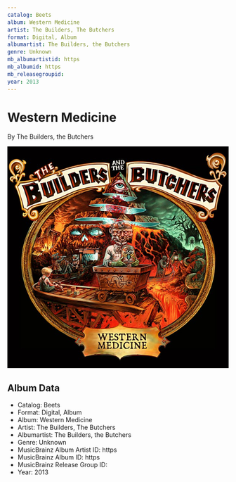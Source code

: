 ```yaml
---
catalog: Beets
album: Western Medicine
artist: The Builders, The Butchers
format: Digital, Album
albumartist: The Builders, the Butchers
genre: Unknown
mb_albumartistid: https
mb_albumid: https
mb_releasegroupid: 
year: 2013
---
```


# Western Medicine

By The Builders, the Butchers

![](../../assets/beetscovers/The_Builders__The_Butchers-Western_Medicine.jpg)

## Album Data

- Catalog: Beets
- Format: Digital, Album
- Album: Western Medicine
- Artist: The Builders, The Butchers
- Albumartist: The Builders, the Butchers
- Genre: Unknown
- MusicBrainz Album Artist ID: https
- MusicBrainz Album ID: https
- MusicBrainz Release Group ID: 
- Year: 2013

